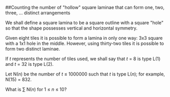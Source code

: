 ##Counting the number of &quot;hollow&quot; square laminae that can form one, two, three, ... distinct arrangements

We shall define a square lamina to be a square outline with a square &quot;hole&quot; so that the shape possesses vertical and horizontal symmetry.

Given eight tiles it is possible to form a lamina in only one way: 3x3 square with a 1x1 hole in the middle. However, using thirty-two tiles it is possible to form two distinct laminae.

If <var>t</var> represents the number of tiles used, we shall say that <var>t</var> = 8 is type L(1) and <var>t</var> = 32 is type L(2).

Let N(<var>n</var>) be the number of <var>t</var> &#x2264; 1000000 such that <var>t</var> is type L(<var>n</var>); for example, N(15) = 832.

What is &#x2211; N(<var>n</var>) for 1 &#x2264; <var>n</var> &#x2264; 10?
